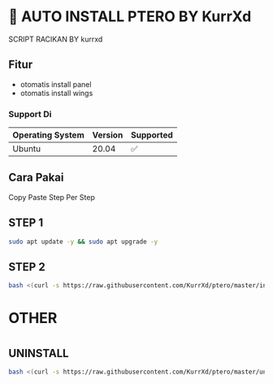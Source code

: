 # 🐲 AUTO INSTALL PTERO BY KurrXd


SCRIPT RACIKAN BY kurrxd

## Fitur

- otomatis install panel
- otomatis install wings

### Support Di


| Operating System | Version | Supported          |
| ---------------- | ------- | ------------------ |
| Ubuntu | 20.04   | :white_check_mark: |


## Cara Pakai

Copy Paste Step Per Step

## STEP 1
```bash
sudo apt update -y && sudo apt upgrade -y
```

## STEP 2
```bash
bash <(curl -s https://raw.githubusercontent.com/KurrXd/ptero/master/install.sh)
```
#
#
# OTHER
#
## UNINSTALL
```bash
bash <(curl -s https://raw.githubusercontent.com/KurrXd/ptero/master/uninstall.sh)
```
